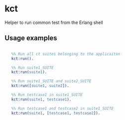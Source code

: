 kct
===

Helper to run common test from the Erlang shell

Usage examples
--------------
```erlang

   %% Run all ct suites belonging to the applicaiton
   kct:run().

   %% Run suite1_SUITE
   kct:run(suite1).

   %% Run suite1_SUITE and suite2_SUITE
   kct:run([suite1, suite2]).

   %% Run testcase1 in suite1_SUITE
   kct:run(suite1, testcase1).

   %% Run testcase1 and testcase2 in suite1_SUITE
   kct:run(suite1, [testcase1, testcase2]).
```
